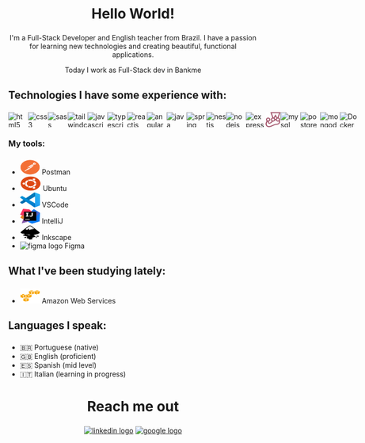 <h1 align="center">Hello World!</h1>

###

<p align="center">I'm a Full-Stack Developer and English teacher from Brazil. I have a passion for learning new technologies and creating beautiful, functional applications.</p>
<p align="center">Today I work as Full-Stack dev in Bankme</p>


###

## Technologies I have some experience with:
###
<div style="display:flex">
<img title="HTML" src="https://cdn.jsdelivr.net/gh/devicons/devicon/icons/html5/html5-plain.svg" height="30" width="40" alt="html5"/>
<img title="CSS" src="https://cdn.jsdelivr.net/gh/devicons/devicon/icons/css3/css3-plain.svg" height="30" width="40" alt="css3"/>
<img title="Sass" src="https://cdn.jsdelivr.net/gh/devicons/devicon/icons/sass/sass-original.svg" height="30" width="40" alt="sass"/>
<img title="Tailwind CSS" src="https://cdn.jsdelivr.net/gh/devicons/devicon/icons/tailwindcss/tailwindcss-plain.svg" height="30" width="40" alt="tailwindcss"/>
<img title="JavaScript" src="https://cdn.jsdelivr.net/gh/devicons/devicon/icons/javascript/javascript-plain.svg" height="30" width="40" alt="javascript"/>
<img title="TypeScript" src="https://cdn.jsdelivr.net/gh/devicons/devicon/icons/typescript/typescript-plain.svg" height="30" width="40" alt="typescript"/>
<img title="ReactJS" src="https://cdn.jsdelivr.net/gh/devicons/devicon/icons/react/react-original.svg" height="30" width="40" alt="reactjs"/>
<img title="Angular2+" src="https://cdn.jsdelivr.net/gh/devicons/devicon/icons/angularjs/angularjs-plain.svg" height="30" width="40" alt="angular"/>
<img title="Java" src="https://cdn.jsdelivr.net/gh/devicons/devicon/icons/java/java-original.svg" height="30" width="40" alt="java"/>
<img title="Spring" src="https://cdn.jsdelivr.net/gh/devicons/devicon/icons/spring/spring-original.svg" height="30" width="40" alt="spring"/>
<img title="NestJS" src="https://cdn.jsdelivr.net/gh/devicons/devicon/icons/nestjs/nestjs-plain.svg" height="30" width="40" alt="nestjs"/>
<img title="NodeJS" src="https://cdn.jsdelivr.net/gh/devicons/devicon/icons/nodejs/nodejs-original.svg" height="30" width="40" alt="nodejs"/>
<img title="Express" src="https://cdn.jsdelivr.net/gh/devicons/devicon/icons/express/express-original.svg" height="30" width="40" alt="express"/>
<img title="Jest" src="https://raw.githubusercontent.com/devicons/devicon/v2.15.1/icons/jest/jest-plain.svg" height="30" width="40" alt="jest"/>
<img title="MySQL" src="https://cdn.jsdelivr.net/gh/devicons/devicon/icons/mysql/mysql-original.svg" height="30" width="40" alt="mysql logo"/>
<img title="PostgreSQL" src="https://cdn.jsdelivr.net/gh/devicons/devicon/icons/postgresql/postgresql-plain.svg" height="30" width="40" alt="postgresql logo"/>
<img title="MongoDB" src="https://cdn.jsdelivr.net/gh/devicons/devicon/icons/mongodb/mongodb-original.svg" height="30" width="40" alt="mongodb logo"/>
<img title="Docker" src="https://cdn.jsdelivr.net/gh/devicons/devicon/icons/docker/docker-plain.svg" height="30" width="40" alt="Docker logo"/>
</div>

###

### My tools:
###

-  <img src="https://raw.githubusercontent.com/devicons/devicon/develop/icons/postman/postman-original.svg" height="30" width="40"/> Postman
-  <img src="https://raw.githubusercontent.com/devicons/devicon/1119b9f84c0290e0f0b38982099a2bd027a48bf1/icons/ubuntu/ubuntu-plain.svg" width="42" height="30" title="Ubuntu"/> Ubuntu
-  <img title="vscode" src="https://raw.githubusercontent.com/devicons/devicon/1119b9f84c0290e0f0b38982099a2bd027a48bf1/icons/vscode/vscode-original.svg"  height="30" width="40"/> VSCode
-  <img title="Intellij" src="https://raw.githubusercontent.com/DiogoZdev/tech-icons/main/intellij/intellij.svg" height="30" width="40"> IntelliJ
-  <img title="Inkscape" src="https://raw.githubusercontent.com/devicons/devicon/v2.15.1/icons/inkscape/inkscape-plain.svg" height="30" width="40" alt="inkscape logo"/> Inkscape
-  <img title="Figma" src="https://cdn.jsdelivr.net/gh/devicons/devicon/icons/figma/figma-original.svg" height="30" width="40" alt="figma logo"/> Figma

###

## What I've been studying lately:
###

- <img title="Amazon Web Services" height="30" width="40" alt="AWS logo" src="https://raw.githubusercontent.com/devicons/devicon/1119b9f84c0290e0f0b38982099a2bd027a48bf1/icons/amazonwebservices/amazonwebservices-original.svg" /> Amazon Web Services


###

## Languages I speak:
###

- 🇧🇷 Portuguese (native)
- 🇬🇧 English (proficient)
- 🇪🇸 Spanish (mid level)
- 🇮🇹 Italian (learning in progress)


###
<h1 align="center">Reach me out</h1>

###

<div align="center">
  <a href="https://linkedin.com/in/diogo-lara" target="_blank"><img src="https://raw.githubusercontent.com/maurodesouza/profile-readme-generator/master/src/assets/icons/social/linkedin/default.svg" height="40" width="52" alt="linkedin logo"  /></a>
  <a href="mailto:diogo.lara.dev@gmail.com" target="_blank"><img src="https://raw.githubusercontent.com/maurodesouza/profile-readme-generator/master/src/assets/icons/social/gmail/default.svg" height="40" width="52" alt="google logo"  /></a>
</div>
